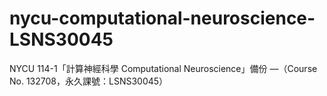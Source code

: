 # nycu-computational-neuroscience-LSNS30045
NYCU 114-1「計算神經科學 Computational Neuroscience」備份 —（Course No. 132708，永久課號：LSNS30045）
